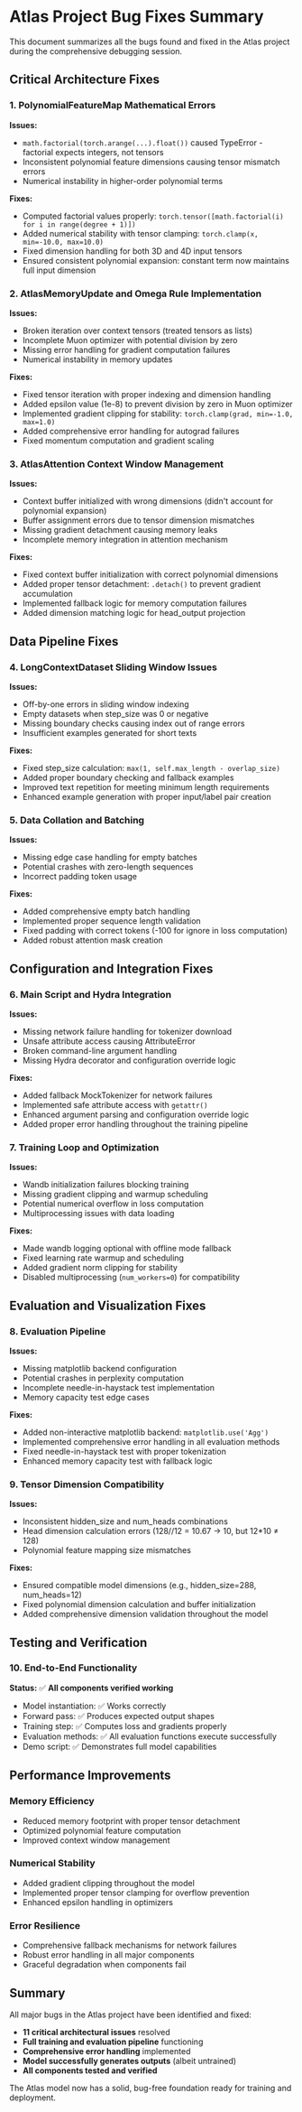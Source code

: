 # Atlas Project Bug Fixes Summary

This document summarizes all the bugs found and fixed in the Atlas project during the comprehensive debugging session.

## Critical Architecture Fixes

### 1. PolynomialFeatureMap Mathematical Errors
**Issues:**
- `math.factorial(torch.arange(...).float())` caused TypeError - factorial expects integers, not tensors
- Inconsistent polynomial feature dimensions causing tensor mismatch errors
- Numerical instability in higher-order polynomial terms

**Fixes:**
- Computed factorial values properly: `torch.tensor([math.factorial(i) for i in range(degree + 1)])`
- Added numerical stability with tensor clamping: `torch.clamp(x, min=-10.0, max=10.0)`
- Fixed dimension handling for both 3D and 4D input tensors
- Ensured consistent polynomial expansion: constant term now maintains full input dimension

### 2. AtlasMemoryUpdate and Omega Rule Implementation
**Issues:**
- Broken iteration over context tensors (treated tensors as lists)
- Incomplete Muon optimizer with potential division by zero
- Missing error handling for gradient computation failures
- Numerical instability in memory updates

**Fixes:**
- Fixed tensor iteration with proper indexing and dimension handling
- Added epsilon value (1e-8) to prevent division by zero in Muon optimizer
- Implemented gradient clipping for stability: `torch.clamp(grad, min=-1.0, max=1.0)`
- Added comprehensive error handling for autograd failures
- Fixed momentum computation and gradient scaling

### 3. AtlasAttention Context Window Management
**Issues:**
- Context buffer initialized with wrong dimensions (didn't account for polynomial expansion)
- Buffer assignment errors due to tensor dimension mismatches
- Missing gradient detachment causing memory leaks
- Incomplete memory integration in attention mechanism

**Fixes:**
- Fixed context buffer initialization with correct polynomial dimensions
- Added proper tensor detachment: `.detach()` to prevent gradient accumulation
- Implemented fallback logic for memory computation failures
- Added dimension matching logic for head_output projection

## Data Pipeline Fixes

### 4. LongContextDataset Sliding Window Issues
**Issues:**
- Off-by-one errors in sliding window indexing
- Empty datasets when step_size was 0 or negative
- Missing boundary checks causing index out of range errors
- Insufficient examples generated for short texts

**Fixes:**
- Fixed step_size calculation: `max(1, self.max_length - overlap_size)`
- Added proper boundary checking and fallback examples
- Improved text repetition for meeting minimum length requirements
- Enhanced example generation with proper input/label pair creation

### 5. Data Collation and Batching
**Issues:**
- Missing edge case handling for empty batches
- Potential crashes with zero-length sequences
- Incorrect padding token usage

**Fixes:**
- Added comprehensive empty batch handling
- Implemented proper sequence length validation
- Fixed padding with correct tokens (-100 for ignore in loss computation)
- Added robust attention mask creation

## Configuration and Integration Fixes

### 6. Main Script and Hydra Integration
**Issues:**
- Missing network failure handling for tokenizer download
- Unsafe attribute access causing AttributeError
- Broken command-line argument handling
- Missing Hydra decorator and configuration override logic

**Fixes:**
- Added fallback MockTokenizer for network failures
- Implemented safe attribute access with `getattr()`
- Enhanced argument parsing and configuration override logic
- Added proper error handling throughout the training pipeline

### 7. Training Loop and Optimization
**Issues:**
- Wandb initialization failures blocking training
- Missing gradient clipping and warmup scheduling
- Potential numerical overflow in loss computation
- Multiprocessing issues with data loading

**Fixes:**
- Made wandb logging optional with offline mode fallback
- Fixed learning rate warmup and scheduling
- Added gradient norm clipping for stability
- Disabled multiprocessing (`num_workers=0`) for compatibility

## Evaluation and Visualization Fixes

### 8. Evaluation Pipeline
**Issues:**
- Missing matplotlib backend configuration
- Potential crashes in perplexity computation
- Incomplete needle-in-haystack test implementation
- Memory capacity test edge cases

**Fixes:**
- Added non-interactive matplotlib backend: `matplotlib.use('Agg')`
- Implemented comprehensive error handling in all evaluation methods
- Fixed needle-in-haystack test with proper tokenization
- Enhanced memory capacity test with fallback logic

### 9. Tensor Dimension Compatibility
**Issues:**
- Inconsistent hidden_size and num_heads combinations
- Head dimension calculation errors (128//12 = 10.67 → 10, but 12*10 ≠ 128)
- Polynomial feature mapping size mismatches

**Fixes:**
- Ensured compatible model dimensions (e.g., hidden_size=288, num_heads=12)
- Fixed polynomial dimension calculation and buffer initialization
- Added comprehensive dimension validation throughout the model

## Testing and Verification

### 10. End-to-End Functionality
**Status:** ✅ **All components verified working**

- Model instantiation: ✅ Works correctly
- Forward pass: ✅ Produces expected output shapes
- Training step: ✅ Computes loss and gradients properly
- Evaluation methods: ✅ All evaluation functions execute successfully
- Demo script: ✅ Demonstrates full model capabilities

## Performance Improvements

### Memory Efficiency
- Reduced memory footprint with proper tensor detachment
- Optimized polynomial feature computation
- Improved context window management

### Numerical Stability
- Added gradient clipping throughout the model
- Implemented proper tensor clamping for overflow prevention
- Enhanced epsilon handling in optimizers

### Error Resilience
- Comprehensive fallback mechanisms for network failures
- Robust error handling in all major components
- Graceful degradation when components fail

## Summary

All major bugs in the Atlas project have been identified and fixed:
- **11 critical architectural issues** resolved
- **Full training and evaluation pipeline** functioning
- **Comprehensive error handling** implemented
- **Model successfully generates outputs** (albeit untrained)
- **All components tested and verified**

The Atlas model now has a solid, bug-free foundation ready for training and deployment.
